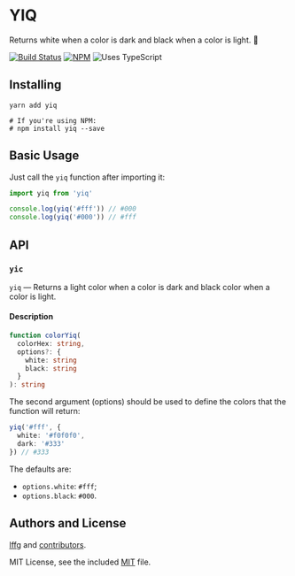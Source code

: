 # YIQ

Returns white when a color is dark and black when a color is light. 🎨

[![Build Status](https://travis-ci.com/lffg/yiq.svg?branch=master&style=flat-square)](https://travis-ci.com/lffg/yiq)
[![NPM](https://img.shields.io/npm/v/yiq.svg?logo=npm)](https://npmjs.org/package/yiq)
![Uses TypeScript](https://img.shields.io/badge/Uses-Typescript-294E80.svg)

## Installing

```shell
yarn add yiq

# If you're using NPM:
# npm install yiq --save
```

## Basic Usage

Just call the `yiq` function after importing it:

```typescript
import yiq from 'yiq'

console.log(yiq('#fff')) // #000
console.log(yiq('#000')) // #fff
```

## API

### `yic`

`yiq` — Returns a light color when a color is dark and black color when a color is light.

#### Description

```typescript
function colorYiq(
  colorHex: string,
  options?: {
    white: string
    black: string
  }
): string
```

The second argument (options) should be used to define the colors that the function will return:

```typescript
yiq('#fff', {
  white: '#f0f0f0',
  dark: '#333'
}) // #333
```

The defaults are:

- `options.white`: `#fff`;
- `options.black`: `#000`.

## Authors and License

[lffg](https://github.com/lffg) and [contributors](https://github.com/lffg/yiq/graphs/contributors).

MIT License, see the included [MIT](https://github.com/lffg/yiq/blob/master/LICENSE) file.
